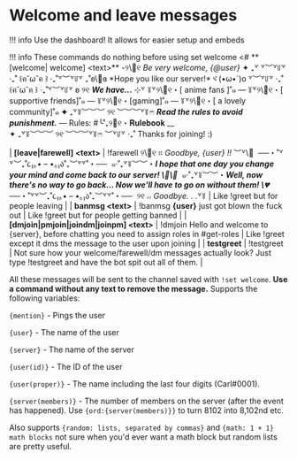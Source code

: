 # Welcome and leave messages

!!! info
    Use the dashboard! It allows for easier setup and embeds

!!! info
    These commands do nothing before using set welcome &lt;\# **
[welcome\| welcome\] &lt;text&gt;**  -୨\🎀୧ _Be very welcome, {@user}_ ✦ ₊꒷ 
꒷︶꒷꒥꒷ ‧₊˚ ꒰ฅ˘ω˘ฅ ꒱ ‧₊˚꒷︶꒷꒥꒷ 
₊˚ʚ\💌ɞ *Hope you like our server!*ヾ(•ω•`)o 
꒷︶꒷꒥꒷ ‧₊˚ ꒰ฅ˘ω˘ฅ ꒱ ‧₊˚꒷︶꒷꒥꒷ 
ʚ ୨୧ *__We have...__* ⊹꒷ 
꒦꒷୨\🐰୧・[ anime fans ]˚๑ 
— 
꒦꒷୨\🐰୧・[ supportive friends]˚๑ 
— 
꒦꒷୨\🐰୧・[gaming]˚๑ 
— 
꒦꒷୨\🐰୧・[ a lovely community]˚๑ 
✦ ₊꒷꒦︶︶︶ ୨୧ ︶︶︶꒷꒦ෆ 
***Read the rules to avoid punishment.*** 
— Rules: #╰˚₊୨💭୧・𝐑𝐮𝐥𝐞𝐛𝐨𝐨𝐤 __  
✦ ₊꒷꒦︶︶︶ ୨୧ ︶︶︶꒷꒦ෆ 
︶꒷꒥꒷ ‧₊˚ Thanks for joining! :)

| **\[leave\|farewell\] &lt;text&gt;** | !farewell ୨\🎀୧ ⌗ _*Goodbye, {user} !!*_ ︶꒷\🦋  ──・˚꒷꒷︶₊˚૮₍｡• – •｡₎ა˚₊︶꒷꒷˚・──  ๑‧˚₊꒷꒦︶︶・***I hope that one day you change your mind and come back to our server! \🌸\🎀***  ๑‧˚₊꒷꒦︶︶・***Well, now there's no way to go back... Now we'll have to go on without them! \💔***  ──・˚꒷꒷︶₊˚૮₍｡• – •｡₎ა˚₊︶꒷꒷˚・──  ୨୧ ៸៸ *Goodbye. . .*꒷꒦ | Like !greet but for people leaving |
| **banmsg &lt;text&gt;** | !banmsg **{user}** just got blown the fuck out | Like !greet but for people getting banned |
| **\[dmjoin\|pmjoin\|joindm\|joinpm\] &lt;text&gt;** | !dmjoin Hello and welcome to {server}, before chatting you need to assign roles in \#get-roles | Like !greet except it dms the message to the user upon joining |
| **testgreet** | !testgreet | Not sure how your welcome/farewell/dm messages actually look? Just type !testgreet and have the bot spit out all of them. |

All these messages will be sent to the channel saved with `!set welcome`. **Use a command without any text to remove the message.** Supports the following variables:

`{mention}` - Pings the user

`{user}` - The name of the user

`{server}` - The name of the server

`{user(id)}` - The ID of the user

`{user(proper)}` - The name including the last four digits \(Carl\#0001\).

`{server(members)}` - The number of members on the server \(after the event has happened\). Use `{ord:{server(members)}}` to turn 8102 into 8,102nd etc.

Also supports `{random: lists, separated by commas}` and `{math: 1 + 1} math blocks` not sure when you'd ever want a math block but random lists are pretty useful.

